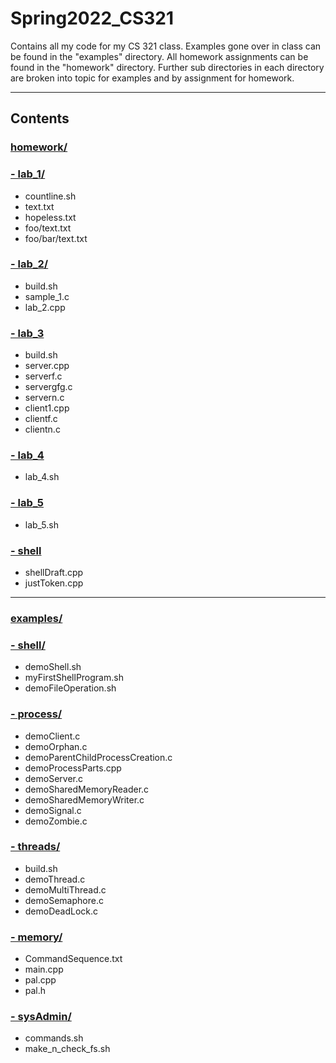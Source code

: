 # Spring2022_CS321
Contains all my code for my CS 321 class.
Examples gone over in class can be found in the "examples" directory.
All homework assignments can be found in the "homework" directory.
Further sub directories in each directory are broken into topic for examples and by assignment for homework.

---

## Contents

### [homework/](homework/)
### [- lab_1/](homework/lab_1/)
- countline.sh
- text.txt
- hopeless.txt
- foo/text.txt
- foo/bar/text.txt
### [- lab_2/](homework/lab_2/)
- build.sh
- sample_1.c
- lab_2.cpp
### [- lab_3](homework/lab_3/)
- build.sh
- server.cpp
- serverf.c
- servergfg.c
- servern.c
- client1.cpp
- clientf.c
- clientn.c
### [- lab_4](homework/lab_4)
- lab_4.sh
### [- lab_5](homework/lab_5)
- lab_5.sh
### [- shell](homework/shell)
- shellDraft.cpp
- justToken.cpp
---
### [examples/](examples/)
### [- shell/](examples/shell/)
 - demoShell.sh
 - myFirstShellProgram.sh
 - demoFileOperation.sh
### [- process/](examples/process/)
 - demoClient.c
 - demoOrphan.c
 - demoParentChildProcessCreation.c
 - demoProcessParts.cpp
 - demoServer.c
 - demoSharedMemoryReader.c
 - demoSharedMemoryWriter.c
 - demoSignal.c
 - demoZombie.c
### [- threads/](examples/threads/)
 - build.sh
 - demoThread.c
 - demoMultiThread.c
 - demoSemaphore.c
 - demoDeadLock.c
### [- memory/](examples/memory)
 - CommandSequence.txt
 - main.cpp
 - pal.cpp
 - pal.h
### [- sysAdmin/](examples/sysAdmin)
 - commands.sh
 - make_n_check_fs.sh
